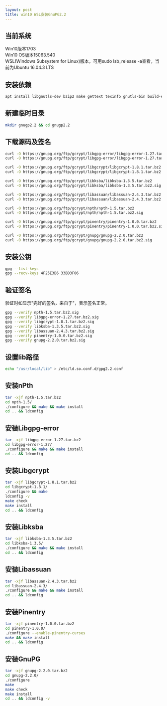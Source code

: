 ```yaml
---
layout: post
title: win10 WSL安装GnuPG2.2
---
```


## 当前系统

Win10版本1703  
Win10 OS版本15063.540  
WSL(Windows Subsystem for Linux)版本，可用sudo lsb_release -a查看，当前为Ubuntu 16.04.3 LTS

## 安装依赖
```bash
apt install libgnutls-dev bzip2 make gettext texinfo gnutls-bin build-essential libbz2-dev zlib1g-dev libncurses5-dev libsqlite3-dev libldap2-dev
```

## 新建临时目录
```bash
mkdir gnugp2.2 && cd gnugp2.2
```

## 下载源码及签名
```bash
curl -O https://gnupg.org/ftp/gcrypt/libgpg-error/libgpg-error-1.27.tar.bz2
curl -O https://gnupg.org/ftp/gcrypt/libgpg-error/libgpg-error-1.27.tar.bz2.sig

curl -O https://gnupg.org/ftp/gcrypt/libgcrypt/libgcrypt-1.8.1.tar.bz2
curl -O https://gnupg.org/ftp/gcrypt/libgcrypt/libgcrypt-1.8.1.tar.bz2.sig

curl -O https://gnupg.org/ftp/gcrypt/libksba/libksba-1.3.5.tar.bz2
curl -O https://gnupg.org/ftp/gcrypt/libksba/libksba-1.3.5.tar.bz2.sig

curl -O https://gnupg.org/ftp/gcrypt/libassuan/libassuan-2.4.3.tar.bz2
curl -O https://gnupg.org/ftp/gcrypt/libassuan/libassuan-2.4.3.tar.bz2.sig

curl -O https://gnupg.org/ftp/gcrypt/npth/npth-1.5.tar.bz2
curl -O https://gnupg.org/ftp/gcrypt/npth/npth-1.5.tar.bz2.sig

curl -O https://gnupg.org/ftp/gcrypt/pinentry/pinentry-1.0.0.tar.bz2
curl -O https://gnupg.org/ftp/gcrypt/pinentry/pinentry-1.0.0.tar.bz2.sig

curl -O https://gnupg.org/ftp/gcrypt/gnupg/gnupg-2.2.0.tar.bz2
curl -O https://gnupg.org/ftp/gcrypt/gnupg/gnupg-2.2.0.tar.bz2.sig
```

## 安装公钥
```bash
gpg --list-keys
gpg --recv-keys 4F25E3B6 33BD3F06
```

## 验证签名
验证时如显示"完好的签名，来自于"，表示签名正常。  
```bash
gpg --verify npth-1.5.tar.bz2.sig
gpg --verify libgpg-error-1.27.tar.bz2.sig
gpg --verify libgcrypt-1.8.1.tar.bz2.sig
gpg --verify libksba-1.3.5.tar.bz2.sig
gpg --verify libassuan-2.4.3.tar.bz2.sig
gpg --verify pinentry-1.0.0.tar.bz2.sig
gpg --verify gnupg-2.2.0.tar.bz2.sig
```

## 设置lib路径
```bash
echo "/usr/local/lib" > /etc/ld.so.conf.d/gpg2.2.conf
```

## 安装nPth
```bash
tar -xjf npth-1.5.tar.bz2
cd npth-1.5/
./configure && make && make install
cd .. && ldconfig
```

## 安装Libgpg-error
```bash
tar -xjf libgpg-error-1.27.tar.bz2
cd libgpg-error-1.27/
./configure && make && make install
cd .. && ldconfig
```

## 安装Libgcrypt
```bash
tar -xjf libgcrypt-1.8.1.tar.bz2
cd libgcrypt-1.8.1/
./configure && make
ldconfig -v
make check
make install
cd .. && ldconfig
```

## 安装Libksba
```bash
tar -xjf libksba-1.3.5.tar.bz2
cd libksba-1.3.5/
./configure && make && make install
cd .. && ldconfig
```

## 安装Libassuan
```bash
tar -xjf libassuan-2.4.3.tar.bz2
cd libassuan-2.4.3/
./configure && make && make install
cd .. && ldconfig
```

## 安装Pinentry
```bash
tar -xjf pinentry-1.0.0.tar.bz2
cd pinentry-1.0.0/
./configure --enable-pinentry-curses
make && make install
cd .. && ldconfig
```

## 安装GnuPG
```bash
tar -xjf gnupg-2.2.0.tar.bz2
cd gnupg-2.2.0/
./configure
make
make check
make install
cd .. && ldconfig -v
```

